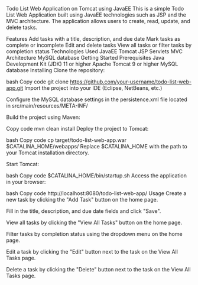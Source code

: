 Todo List Web Application on Tomcat using JavaEE
This is a simple Todo List Web Application built using JavaEE technologies such as JSP and the MVC architecture. The application allows users to create, read, update, and delete tasks.

Features
Add tasks with a title, description, and due date
Mark tasks as complete or incomplete
Edit and delete tasks
View all tasks or filter tasks by completion status
Technologies Used
JavaEE
Tomcat
JSP
Servlets
MVC Architecture
MySQL database
Getting Started
Prerequisites
Java Development Kit (JDK) 11 or higher
Apache Tomcat 9 or higher
MySQL database
Installing
Clone the repository:

bash
Copy code
git clone https://github.com/your-username/todo-list-web-app.git
Import the project into your IDE (Eclipse, NetBeans, etc.)

Configure the MySQL database settings in the persistence.xml file located in src/main/resources/META-INF/

Build the project using Maven:

Copy code
mvn clean install
Deploy the project to Tomcat:

bash
Copy code
cp target/todo-list-web-app.war $CATALINA_HOME/webapps/
Replace $CATALINA_HOME with the path to your Tomcat installation directory.

Start Tomcat:

bash
Copy code
$CATALINA_HOME/bin/startup.sh
Access the application in your browser:

bash
Copy code
http://localhost:8080/todo-list-web-app/
Usage
Create a new task by clicking the "Add Task" button on the home page.

Fill in the title, description, and due date fields and click "Save".

View all tasks by clicking the "View All Tasks" button on the home page.

Filter tasks by completion status using the dropdown menu on the home page.

Edit a task by clicking the "Edit" button next to the task on the View All Tasks page.

Delete a task by clicking the "Delete" button next to the task on the View All Tasks page.
